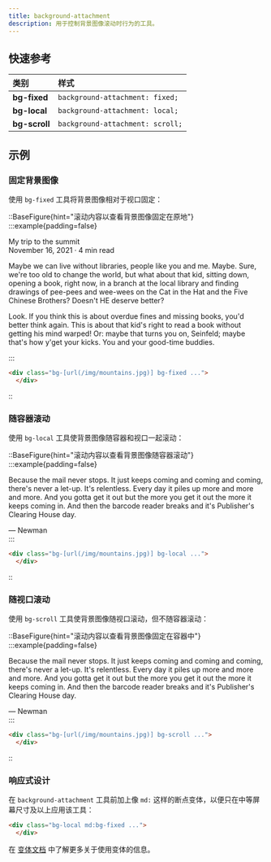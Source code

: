 ```yaml
---
title: background-attachment
description: 用于控制背景图像滚动时行为的工具。
---
```


## 快速参考

| 类别           | 样式                       |
| :------------- | :------------------------- |
| **bg-fixed** | `background-attachment: fixed;` |
| **bg-local** | `background-attachment: local;` |
| **bg-scroll** | `background-attachment: scroll;` |

## 示例

### 固定背景图像

使用 `bg-fixed` 工具将背景图像相对于视口固定：

::BaseFigure{hint="滚动内容以查看背景图像固定在原地"}
:::example{padding=false}
<div
  class="mx-auto h-80 overflow-y-scroll border-x border-x-gray-200 bg-[url('https://images.unsplash.com/photo-1554629947-334ff61d85dc?ixid=MnwxMjA3fDB8MHxwaG90by1wYWdlfHx8fGVufDB8fHx8&ixlib=rb-1.2.1&auto=format&fit=crop&w=1200&h=800&q=80')] bg-cover bg-[center_-100px] dark:border-gray-800"
>
  <div class="mt-45">
    <div
      class="border-x border-x-gray-200 bg-white p-4 text-gray-500 sm:p-8 dark:border-x-gray-800 dark:bg-gray-900 dark:text-gray-400"
    >
      <div class="font-inter text-2xl font-extrabold tracking-tight text-black dark:text-white">
        My trip to the summit
      </div>
      <div class="mt-1 text-sm font-medium text-gray-500">November 16, 2021 · 4 min read</div>
      <p class="mt-4 leading-7">
        Maybe we can live without libraries, people like you and me. Maybe. Sure, we're too old to change the world,
        but what about that kid, sitting down, opening a book, right now, in a branch at the local library and
        finding drawings of pee-pees and wee-wees on the Cat in the Hat and the Five Chinese Brothers? Doesn't HE
        deserve better?
      </p>
      <p class="mt-4 leading-7">
        Look. If you think this is about overdue fines and missing books, you'd better think again. This is about
        that kid's right to read a book without getting his mind warped! Or: maybe that turns you on, Seinfeld;
        maybe that's how y'get your kicks. You and your good-time buddies.
      </p>
    </div>
  </div>
</div>
:::

```html
<div class="bg-[url(/img/mountains.jpg)] bg-fixed ...">
  </div>
```
::

### 随容器滚动

使用 `bg-local` 工具使背景图像随容器和视口一起滚动：

::BaseFigure{hint="滚动内容以查看背景图像随容器滚动"}
:::example{padding=false}
<div>
  <div
    class="h-64 overflow-y-scroll bg-[url('https://images.unsplash.com/photo-1554629947-334ff61d85dc?ixid=MnwxMjA3fDB8MHxwaG90by1wYWdlfHx8fGVufDB8fHx8&ixlib=rb-1.2.1&auto=format&fit=crop&w=1000&h=666&q=80')] bg-cover bg-local"
  >
    <div class="min-h-full bg-black/40 p-8 sm:px-16 sm:py-12">
      <p class="text-center font-serif text-xl leading-6 text-white italic sm:text-2xl sm:leading-8">
        Because the mail never stops. It just keeps coming and coming and coming, there's never a let-up. It's
        relentless. Every day it piles up more and more and more. And you gotta get it out but the more you get it
        out the more it keeps coming in. And then the barcode reader breaks and it's Publisher's Clearing House day.
      </p>
      <div class="font-inter mt-6 text-center text-sm font-bold text-white sm:text-base">&mdash; Newman</div>
    </div>
  </div>
</div>
:::

```html
<div class="bg-[url(/img/mountains.jpg)] bg-local ...">
  </div>
```
::

### 随视口滚动

使用 `bg-scroll` 工具使背景图像随视口滚动，但不随容器滚动：

::BaseFigure{hint="滚动内容以查看背景图像固定在容器中"}
:::example{padding=false}
<div>
  <div
    class="h-64 overflow-y-scroll bg-[url('https://images.unsplash.com/photo-1554629947-334ff61d85dc?ixid=MnwxMjA3fDB8MHxwaG90by1wYWdlfHx8fGVufDB8fHx8&ixlib=rb-1.2.1&auto=format&fit=crop&w=1000&h=666&q=80')] bg-cover bg-scroll"
  >
    <div class="min-h-full bg-black/40 p-8 sm:px-16 sm:py-12">
      <p class="text-center font-serif text-xl leading-6 text-white italic sm:text-2xl sm:leading-8">
        Because the mail never stops. It just keeps coming and coming and coming, there's never a let-up. It's
        relentless. Every day it piles up more and more and more. And you gotta get it out but the more you get it
        out the more it keeps coming in. And then the barcode reader breaks and it's Publisher's Clearing House day.
      </p>
      <div class="font-inter mt-6 text-center text-sm font-bold text-white sm:text-base">&mdash; Newman</div>
    </div>
  </div>
</div>
:::

```html
<div class="bg-[url(/img/mountains.jpg)] bg-scroll ...">
  </div>
```
::

### 响应式设计

在 `background-attachment` 工具前加上像 `md:` 这样的断点变体，以便只在中等屏幕尺寸及以上应用该工具：

```html
<div class="bg-local md:bg-fixed ...">
  </div>
```

在 [变体文档](https://tailwindcss.com/docs/hover-focus-and-other-states%23variants) 中了解更多关于使用变体的信息。
